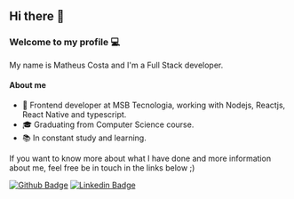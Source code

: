 ## Hi there 👋
###  Welcome to my profile 💻

My name is Matheus Costa and I'm a Full Stack developer.

#### About me

- 🚀  Frontend developer at MSB Tecnologia, working with Nodejs, Reactjs, React Native and typescript.
- 🎓  Graduating from Computer Science course.
- 📚  In constant study and learning.

If you want to know more about what I have done and more information about me, feel free be in touch in the links below ;)

[![Github Badge](https://img.shields.io/badge/-matheuscslv-000?style=flat-square&logo=Github&logoColor=white&link=https://github.com/matheuscslv)](https://github.com/matheuscslv)
[![Linkedin Badge](https://img.shields.io/badge/-matheuscslv-blue?style=flat-square&logo=Linkedin&logoColor=white&link=https://www.linkedin.com/in/matheuscslv/)](https://www.linkedin.com/in/matheuscslv)
